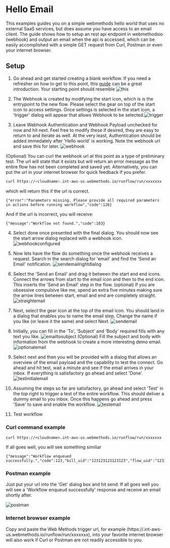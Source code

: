 # Hello Email

This examples guides you on a simple webmethods hello world that uses no external SaaS services, but does assume you have access to an email client. The guide shows how to setup an rest api endpoint in webmethodsio (webhook) and output an email when the api is accessed, which can be easily accomplished with a simple GET request from Curl, Postman or even your internet browser.

## Setup

1. Go ahead and get started creating a blank workflow. If you need a refresher on how to get to this point, this [guide](https://docs.webmethods.io/workflow-building-blocks/creating-first-workflow) can be a great introduction. Your starting point should resemble ![this](https://github.com/SoftwareAG/webmethodsio-examples/blob/master/hello-email/creating-first-workflow.png)

2. The Webhook is created by modifying the start icon, which is is the entrypoint to the new flow. Please select the gear on top of the start icon to access settings. Once settings is selected in the start icon, a 'trigger' dialog will appear that allows Webhook to be selected.![trigger](https://github.com/SoftwareAG/webmethodsio-examples/blob/master/hello-email/trigger.png) 

3. Leave Webhook Authentication and Webhook Payload unchecked for now and hit next. Feel free to modify these if desired, they are easy to return to and iterate as well. At the very least, Authentication should be added immedately after 'Hello world' is working. Note the webhook url and save this for later. ![webhook](https://github.com/SoftwareAG/webmethodsio-examples/blob/master/hello-email/webhook.jpg)

(Optional) You can curl the webhook url at this point as a type of preliminary test. The url will state that it exists but will return an error message as the entire flow has not been completed and saved yet. Alternatively, you can put the url in your internet browser for quick feedback if you prefer. 

```bash
curl https://<cloudname>.int-aws-us.webmethods.io/runflow/run/xxxxxxx 
```
which will return this if the url is correct.

```
{"error":"Parameters missing. Please provide all required parameters in actions before running workflow","code":126}
```

And if the url is incorrect, you will receive:

```
{"message":"Workflow not found.","code":103}
```

4. Select done once presented with the final dialog. You should now see the start arrow dialog replaced with a webhook icon. ![webhookconfigured](https://github.com/SoftwareAG/webmethodsio-examples/blob/master/hello-email/webhookconfigured.png)

5. Now lets have the flow do something once the webhook receives a request. Search in the search dialog for 'email' and find the 'Send an Email' notification. ![sendemailrightdialog](https://github.com/SoftwareAG/webmethodsio-examples/blob/master/hello-email/sendemailrightdialog.png)

6. Select the 'Send an Email' and drag it between the start and end icons. Connect the arrows from start to the email icon and then to the end icon. This inserts the 'Send an Email' step in the flow. (optional) If you are obsessive compulsive like me, spend an extra five minutes making sure the arrow lines between start, email and end are completely straight. ![straightemail](https://github.com/SoftwareAG/webmethodsio-examples/blob/master/hello-email/straightemail.png)

7. Next, select the gear icon at the top of the email icon. You should land in a dialog that enables you to name the email step. Change the name if you like (or leave it the same) and select Next. ![sendemail](https://github.com/SoftwareAG/webmethodsio-examples/blob/master/hello-email/sendemail.png)

8. Initially, you can fill in the 'To', 'Subject' and 'Body' required fills with any text you like. ![emailtosubject](https://github.com/SoftwareAG/webmethodsio-examples/blob/master/hello-email/emailtosubject.png)
(Optional) Fill the subject and body with information from the webhook to create a more interesting demo email. ![optionalemail](https://github.com/SoftwareAG/webmethodsio-examples/blob/master/hello-email/optionalemail.png)

9. Select next and then you will be provided with a dialog that allows an overview of the email payload and the capability to test the connect. Go ahead and hit test, wait a minute and see if the email arrives in your inbox. If everything is satisfactory go ahead and select 'Done'. ![testinitialemail](https://github.com/SoftwareAG/webmethodsio-examples/blob/master/hello-email/testinitialemail.png)

10. Assuming the steps so far are satisfactory, go ahead and select 'Test' in the top right to trigger a test of the entire workflow. This should deliver a dummy email to you inbox. Once this happens go ahead and press 'Save' to save and enable the workflow. ![testemail](https://github.com/SoftwareAG/webmethodsio-examples/blob/master/hello-email/testemail.png)

11. Test workflow

### Curl command example

```
curl https://<cloudname>.int-aws-us.webmethods.io/runflow/run/xxxxxxx 
```

If all goes well, you will see something similiar

```
{"message":"Workflow enqueued successfully.","code":123,"bill_uid":"123123123123123","flow_uid":"1231231234","tenant_uid":"123123123"}
```

### Postman example

Just put your url into the 'Get' dialog box and hit send. If all goes well you will see a 'Workflow enqueud successfully' response and receive an email shortly after. 

![postman](https://github.com/SoftwareAG/webmethodsio-examples/blob/master/hello-email/postman.png)

### Internet browser example

Copy and paste the Web Methods trigger url, for example (https://<cloudname>.int-aws-us.webmethods.io/runflow/run/xxxxxxx), into your favorite internet browser will also work if Curl or Postman are not readily accessible to you.
